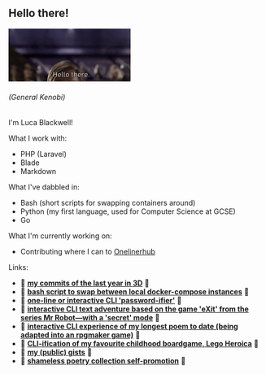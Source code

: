 ## Hello there!

<img src="hello.gif" width="240" height="104"/>

######  (_General Kenobi_)

I'm Luca Blackwell!

What I work with:

- PHP (Laravel)
- Blade
- Markdown

What I've dabbled in:
- Bash (short scripts for swapping containers around)
- Python (my first language, used for Computer Science at GCSE)
- Go

What I'm currently working on: 
- Contributing where I can to [Onelinerhub](https://gist.github.com/lucablackwell/aae025bed1e3d49bc32c99fd55a4f2ef)

Links:
- :cherry_blossom: [**my commits of the last year in 3D**](https://skyline.github.com/lucablackwell/2022) :cherry_blossom:
- :sauropod: [**bash script to swap between local docker-compose instances**](https://gist.github.com/lucablackwell/d26be4ac9b5f245cda9b7a65b330eeda) :sauropod:
- :cherry_blossom: [**one-line or interactive CLI 'password-ifier'**](https://gist.github.com/lucablackwell/46fbe70e84fab033fbbd67505518bcca) :cherry_blossom:
- :sauropod: [**interactive CLI text adventure based on the game 'eXit' from the series Mr Robot—with a 'secret' mode**](https://github.com/lucablackwell/eXit) :sauropod:
- :cherry_blossom: [**interactive CLI experience of my longest poem to date (being adapted into an rpgmaker game)**](https://gist.github.com/lucablackwell/d021e6fa7d53cc38f8f06591c32fa093) :cherry_blossom:
- :sauropod: [**CLI-ification of my favourite childhood boardgame, Lego Heroica**](https://github.com/lucablackwell/heroica) :sauropod:
- :cherry_blossom: [**my (public) gists**](https://gist.github.com/lucablackwell) :cherry_blossom:
- :sauropod: [**shameless poetry collection self-promotion**](https://www.amazon.co.uk/Dead-House-Collection-Luca-Blackwell/dp/B09NVLQV38/) :sauropod:
